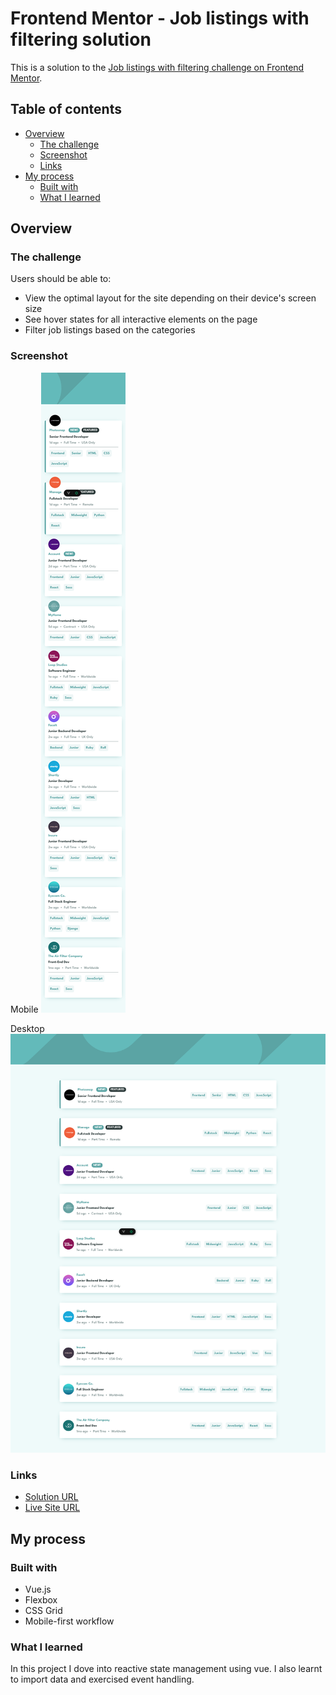# Frontend Mentor - Job listings with filtering solution

This is a solution to the [Job listings with filtering challenge on Frontend Mentor](https://www.frontendmentor.io/challenges/job-listings-with-filtering-ivstIPCt).

## Table of contents

- [Overview](#overview)
  - [The challenge](#the-challenge)
  - [Screenshot](#screenshot)
  - [Links](#links)
- [My process](#my-process)
  - [Built with](#built-with)
  - [What I learned](#what-i-learned)

## Overview

### The challenge

Users should be able to:

- View the optimal layout for the site depending on their device's screen size
- See hover states for all interactive elements on the page
- Filter job listings based on the categories

### Screenshot

Mobile
![](./screenshots/mobile.png)

Desktop
![](./screenshots/desktop.png)

### Links

- [Solution URL](https://github.com/jcnevess/static-job-listings)
- [Live Site URL](https://jcnevess.github.io/static-job-listings/)

## My process

### Built with

- Vue.js
- Flexbox
- CSS Grid
- Mobile-first workflow

### What I learned

In this project I dove into reactive state management using vue.
I also learnt to import data and exercised event handling.
